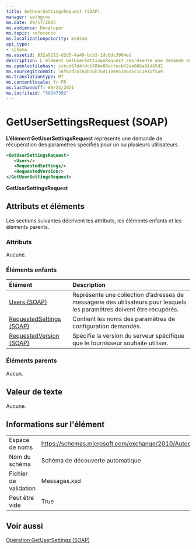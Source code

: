 ```yaml
---
title: GetUserSettingsRequest (SOAP)
manager: sethgros
ms.date: 09/17/2015
ms.audience: Developer
ms.topic: reference
ms.localizationpriority: medium
api_type:
- schema
ms.assetid: 832a9211-d2d5-4a49-bcb3-1dc6dc3904ed
description: L’élément GetUserSettingsRequest représente une demande de récupération des paramètres spécifiés pour un ou plusieurs utilisateurs.
ms.openlocfilehash: ccbcd67d4fdcb98be08acfecbf2ae066a91d65d2
ms.sourcegitcommit: 54f6cd5a704b36b76d110ee53a6d6c1c3e15f5a9
ms.translationtype: MT
ms.contentlocale: fr-FR
ms.lasthandoff: 09/24/2021
ms.locfileid: "59547392"
---
```

# <a name="getusersettingsrequest-soap"></a>GetUserSettingsRequest (SOAP)

**L’élément GetUserSettingsRequest** représente une demande de récupération des paramètres spécifiés pour un ou plusieurs utilisateurs. 
  
```XML
<GetUserSettingsRequest>
   <Users/>
   <RequestedSettings/>
   <RequestedVersion/>
</GetUserSettingsRequest>
```

 **GetUserSettingsRequest**
## <a name="attributes-and-elements"></a>Attributs et éléments

Les sections suivantes décrivent les attributs, les éléments enfants et les éléments parents.
  
### <a name="attributes"></a>Attributs

Aucune.
  
### <a name="child-elements"></a>Éléments enfants

|**Élément**|**Description**|
|:-----|:-----|
|[Users (SOAP)](users-soap.md) <br/> |Représente une collection d’adresses de messagerie des utilisateurs pour lesquels les paramètres doivent être récupérés.  <br/> |
|[RequestedSettings (SOAP)](requestedsettings-soap.md) <br/> |Contient les noms des paramètres de configuration demandés.  <br/> |
|[RequestedVersion (SOAP)](requestedversion-soap.md) <br/> |Spécifie la version du serveur spécifique que le fournisseur souhaite utiliser.  <br/> |
   
### <a name="parent-elements"></a>Éléments parents

Aucun.
  
## <a name="text-value"></a>Valeur de texte

Aucune.
  
## <a name="element-information"></a>Informations sur l'élément

|||
|:-----|:-----|
|Espace de noms  <br/> |https://schemas.microsoft.com/exchange/2010/Autodiscover  <br/> |
|Nom du schéma  <br/> |Schéma de découverte automatique  <br/> |
|Fichier de validation  <br/> |Messages.xsd  <br/> |
|Peut être vide  <br/> |True  <br/> |
   
## <a name="see-also"></a>Voir aussi



[Opération GetUserSettings (SOAP)](getusersettings-operation-soap.md)

